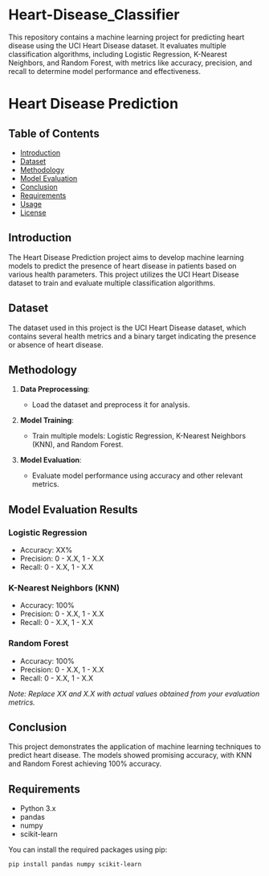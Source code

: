 # Heart-Disease_Classifier
This repository contains a machine learning project for predicting heart disease using the UCI Heart Disease dataset. It evaluates multiple classification algorithms, including Logistic Regression, K-Nearest Neighbors, and Random Forest, with metrics like accuracy, precision, and recall to determine model performance and effectiveness.


# Heart Disease Prediction

## Table of Contents
- [Introduction](#introduction)
- [Dataset](#dataset)
- [Methodology](#methodology)
- [Model Evaluation](#model-evaluation)
- [Conclusion](#conclusion)
- [Requirements](#requirements)
- [Usage](#usage)
- [License](#license)

## Introduction
The Heart Disease Prediction project aims to develop machine learning models to predict the presence of heart disease in patients based on various health parameters. This project utilizes the UCI Heart Disease dataset to train and evaluate multiple classification algorithms.

## Dataset
The dataset used in this project is the UCI Heart Disease dataset, which contains several health metrics and a binary target indicating the presence or absence of heart disease.

## Methodology
1. **Data Preprocessing**:
   - Load the dataset and preprocess it for analysis.

2. **Model Training**:
   - Train multiple models: Logistic Regression, K-Nearest Neighbors (KNN), and Random Forest.

3. **Model Evaluation**:
   - Evaluate model performance using accuracy and other relevant metrics.

## Model Evaluation Results
### Logistic Regression
- Accuracy: XX%
- Precision: 0 - X.X, 1 - X.X
- Recall: 0 - X.X, 1 - X.X

### K-Nearest Neighbors (KNN)
- Accuracy: 100%
- Precision: 0 - X.X, 1 - X.X
- Recall: 0 - X.X, 1 - X.X

### Random Forest
- Accuracy: 100%
- Precision: 0 - X.X, 1 - X.X
- Recall: 0 - X.X, 1 - X.X

*Note: Replace XX and X.X with actual values obtained from your evaluation metrics.*

## Conclusion
This project demonstrates the application of machine learning techniques to predict heart disease. The models showed promising accuracy, with KNN and Random Forest achieving 100% accuracy.

## Requirements
- Python 3.x
- pandas
- numpy
- scikit-learn

You can install the required packages using pip:
```bash
pip install pandas numpy scikit-learn
